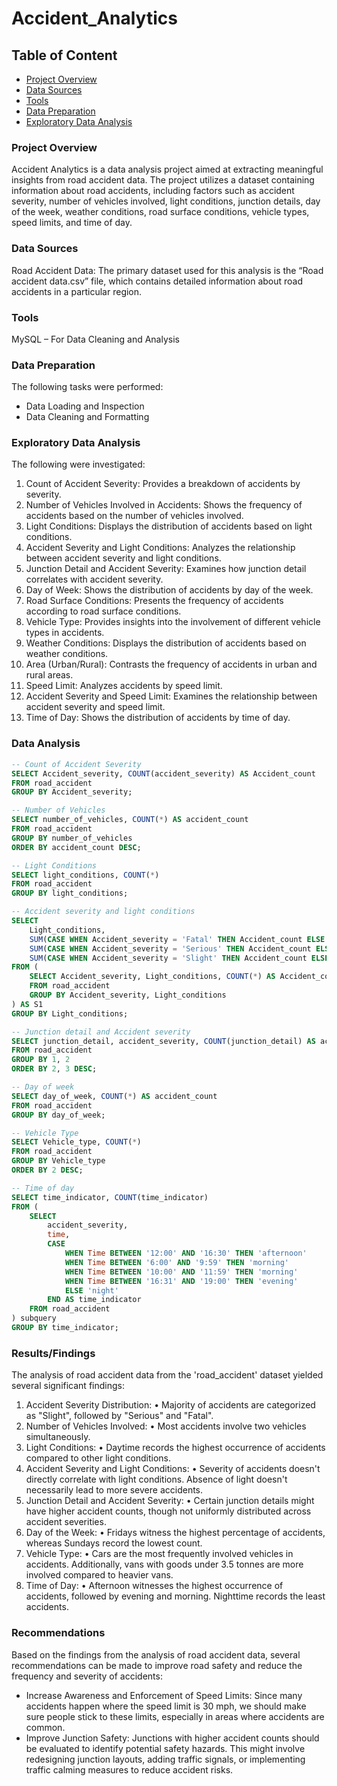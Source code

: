 # Accident_Analytics

## Table of Content
- [Project Overview](#project-overview)
- [Data Sources](#data-sources)
- [Tools](#tools)
- [Data Preparation](#data-preparation)
- [Exploratory Data Analysis](exploratory-data-analysis)

### Project Overview
Accident Analytics is a data analysis project aimed at extracting meaningful insights from road accident data. The project utilizes a dataset containing information about road accidents, including factors such as accident severity, number of vehicles involved, light conditions, junction details, day of the week, weather conditions, road surface conditions, vehicle types, speed limits, and time of day.

### Data Sources
Road Accident Data: The primary dataset used for this analysis is the “Road accident data.csv” file, which contains detailed information about road accidents in a particular region.

### Tools
MySQL – For Data Cleaning and Analysis

### Data Preparation
The following tasks were performed:
- Data Loading and Inspection
- Data Cleaning and Formatting

### Exploratory Data Analysis
The following were investigated:
1.	Count of Accident Severity: Provides a breakdown of accidents by severity.
2.	Number of Vehicles Involved in Accidents: Shows the frequency of accidents based on the number of vehicles involved.
3.	Light Conditions: Displays the distribution of accidents based on light conditions.
4.	Accident Severity and Light Conditions: Analyzes the relationship between accident severity and light conditions.
5.	Junction Detail and Accident Severity: Examines how junction detail correlates with accident severity.
6.	Day of Week: Shows the distribution of accidents by day of the week.
7.	Road Surface Conditions: Presents the frequency of accidents according to road surface conditions.
8.	Vehicle Type: Provides insights into the involvement of different vehicle types in accidents.
9.	Weather Conditions: Displays the distribution of accidents based on weather conditions.
10.	Area (Urban/Rural): Contrasts the frequency of accidents in urban and rural areas.
11.	Speed Limit: Analyzes accidents by speed limit.
12.	Accident Severity and Speed Limit: Examines the relationship between accident severity and speed limit.
13.	Time of Day: Shows the distribution of accidents by time of day.

### Data Analysis
```sql
-- Count of Accident Severity
SELECT Accident_severity, COUNT(accident_severity) AS Accident_count
FROM road_accident
GROUP BY Accident_severity;

-- Number of Vehicles
SELECT number_of_vehicles, COUNT(*) AS accident_count
FROM road_accident
GROUP BY number_of_vehicles
ORDER BY accident_count DESC;

-- Light Conditions
SELECT light_conditions, COUNT(*)  
FROM road_accident
GROUP BY light_conditions;

-- Accident severity and light conditions
SELECT
    Light_conditions,
    SUM(CASE WHEN Accident_severity = 'Fatal' THEN Accident_count ELSE 0 END) AS Fatal,
    SUM(CASE WHEN Accident_severity = 'Serious' THEN Accident_count ELSE 0 END) AS Serious,
    SUM(CASE WHEN Accident_severity = 'Slight' THEN Accident_count ELSE 0 END) AS Slight
FROM (
    SELECT Accident_severity, Light_conditions, COUNT(*) AS Accident_count
    FROM road_accident
    GROUP BY Accident_severity, Light_conditions
) AS S1
GROUP BY Light_conditions;

-- Junction detail and Accident severity
SELECT junction_detail, accident_severity, COUNT(junction_detail) AS accident_count
FROM road_accident
GROUP BY 1, 2
ORDER BY 2, 3 DESC;

-- Day of week
SELECT day_of_week, COUNT(*) AS accident_count
FROM road_accident
GROUP BY day_of_week;

-- Vehicle Type
SELECT Vehicle_type, COUNT(*) 
FROM road_accident
GROUP BY Vehicle_type
ORDER BY 2 DESC;

-- Time of day
SELECT time_indicator, COUNT(time_indicator)
FROM (
    SELECT 
        accident_severity, 
        time,
        CASE 
            WHEN Time BETWEEN '12:00' AND '16:30' THEN 'afternoon'
            WHEN Time BETWEEN '6:00' AND '9:59' THEN 'morning'
            WHEN Time BETWEEN '10:00' AND '11:59' THEN 'morning'
            WHEN Time BETWEEN '16:31' AND '19:00' THEN 'evening'
            ELSE 'night'
        END AS time_indicator
    FROM road_accident
) subquery
GROUP BY time_indicator;
```
### Results/Findings
The analysis of road accident data from the 'road_accident' dataset yielded several significant findings:
1.	Accident Severity Distribution:
•	Majority of accidents are categorized as "Slight", followed by "Serious" and "Fatal".
2.	Number of Vehicles Involved:
•	Most accidents involve two vehicles simultaneously.
3.	Light Conditions:
•	Daytime records the highest occurrence of accidents compared to other light conditions.
4.	Accident Severity and Light Conditions:
•	Severity of accidents doesn't directly correlate with light conditions. Absence of light doesn't necessarily lead to more severe accidents.
5.	Junction Detail and Accident Severity:
•	Certain junction details might have higher accident counts, though not uniformly distributed across accident severities.
6.	Day of the Week:
•	Fridays witness the highest percentage of accidents, whereas Sundays record the lowest count.
7.	Vehicle Type:
•	Cars are the most frequently involved vehicles in accidents. Additionally, vans with goods under 3.5 tonnes are more involved compared to heavier vans.
8.	Time of Day:
•	Afternoon witnesses the highest occurrence of accidents, followed by evening and morning. Nighttime records the least accidents.

### Recommendations
Based on the findings from the analysis of road accident data, several recommendations can be made to improve road safety and reduce the frequency and severity of accidents:
-	Increase Awareness and Enforcement of Speed Limits:
Since many accidents happen where the speed limit is 30 mph, we should make sure people stick to these limits, especially in areas where accidents are common.
-	Improve Junction Safety:
Junctions with higher accident counts should be evaluated to identify potential safety hazards. This might involve redesigning junction layouts, adding traffic signals, or implementing traffic calming measures to reduce accident risks.
